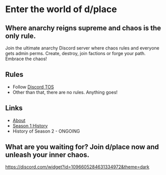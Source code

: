 # Enter the world of d/place

## Where anarchy reigns supreme and chaos is the only rule.

Join the ultimate anarchy Discord server where chaos rules and everyone gets admin perms. Create, destroy, join factions or forge your path. Embrace the chaos!

## Rules

- Follow [Discord TOS](https://discord.com/terms)
- Other than that, there are no rules. Anything goes!

## Links

- [About](about.md)
- [Season 1 History](season1.md)
- History of Season 2 - ONGOING

## What are you waiting for? Join d/place now and unleash your inner chaos.

https://discord.com/widget?id=1096605284631334972&theme=dark
